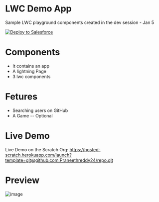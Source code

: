 # LWC Demo App
 Sample LWC playground components created in the dev session - Jan 5
 
<a href="https://githubsfdeploy.herokuapp.com">
  <img alt="Deploy to Salesforce"
       src="https://raw.githubusercontent.com/afawcett/githubsfdeploy/master/deploy.png">
</a>

# Components 
 - It contains an app 
 - A lightning Page
 - 3 lwc components 

# Fetures 
 - Searching users on GitHub
 - A Game -- Optional

 
# Live Demo
Live Demo on the Scratch Org: https://hosted-scratch.herokuapp.com/launch?template=git@github.com:Praneethreddy24/repo.git

# Preview
![image](https://user-images.githubusercontent.com/121805332/217208671-b18f372d-28dd-42ea-a4e2-6df72c9d7a69.png)


